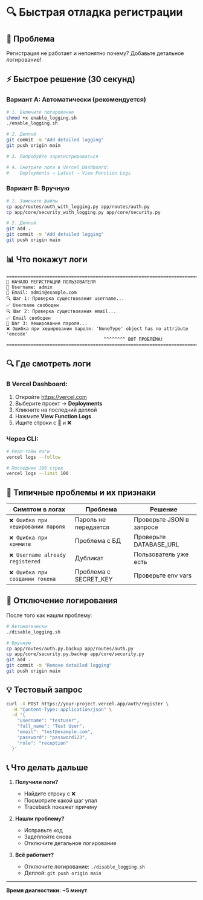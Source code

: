 # 🔍 Быстрая отладка регистрации

## 🎯 Проблема
Регистрация не работает и непонятно почему? Добавьте детальное логирование!

## ⚡ Быстрое решение (30 секунд)

### Вариант A: Автоматически (рекомендуется)

```bash
# 1. Включите логирование
chmod +x enable_logging.sh
./enable_logging.sh

# 2. Деплой
git commit -m "Add detailed logging"
git push origin main

# 3. Попробуйте зарегистрироваться

# 4. Смотрите логи в Vercel Dashboard:
#    Deployments → Latest → View Function Logs
```

### Вариант B: Вручную

```bash
# 1. Замените файлы
cp app/routes/auth_with_logging.py app/routes/auth.py
cp app/core/security_with_logging.py app/core/security.py

# 2. Деплой
git add .
git commit -m "Add detailed logging"
git push origin main
```

## 📊 Что покажут логи

```
================================================================================
🔵 НАЧАЛО РЕГИСТРАЦИИ ПОЛЬЗОВАТЕЛЯ
📝 Username: admin
📝 Email: admin@example.com
🔍 Шаг 1: Проверка существования username...
✅ Username свободен
🔍 Шаг 2: Проверка существования email...
✅ Email свободен
🔐 Шаг 3: Хеширование пароля...
❌ Ошибка при хешировании пароля: 'NoneType' object has no attribute 'encode'
                                    ^^^^^^^^ ВОТ ПРОБЛЕМА!
================================================================================
```

## 🔍 Где смотреть логи

### В Vercel Dashboard:
1. Откройте https://vercel.com
2. Выберите проект → **Deployments**
3. Кликните на последний деплой
4. Нажмите **View Function Logs**
5. Ищите строки с 🔵 и ❌

### Через CLI:
```bash
# Реал-тайм логи
vercel logs --follow

# Последние 100 строк
vercel logs --limit 100
```

## 🎯 Типичные проблемы и их признаки

| Симптом в логах | Проблема | Решение |
|-----------------|----------|---------|
| `❌ Ошибка при хешировании пароля` | Пароль не передается | Проверьте JSON в запросе |
| `❌ Ошибка при коммите` | Проблема с БД | Проверьте DATABASE_URL |
| `❌ Username already registered` | Дубликат | Пользователь уже есть |
| `❌ Ошибка при создании токена` | Проблема с SECRET_KEY | Проверьте env vars |

## 🔄 Отключение логирования

После того как нашли проблему:

```bash
# Автоматически
./disable_logging.sh

# Вручную
cp app/routes/auth.py.backup app/routes/auth.py
cp app/core/security.py.backup app/core/security.py
git add .
git commit -m "Remove detailed logging"
git push origin main
```

## 💡 Тестовый запрос

```bash
curl -X POST https://your-project.vercel.app/auth/register \
  -H "Content-Type: application/json" \
  -d '{
    "username": "testuser",
    "full_name": "Test User",
    "email": "test@example.com",
    "password": "password123",
    "role": "reception"
  }'
```

## 📞 Что делать дальше

1. **Получили логи?** 
   - Найдите строку с ❌
   - Посмотрите какой шаг упал
   - Traceback покажет причину

2. **Нашли проблему?**
   - Исправьте код
   - Задеплойте снова
   - Отключите детальное логирование

3. **Всё работает?**
   - Отключите логирование: `./disable_logging.sh`
   - Деплой: `git push origin main`

---

**Время диагностики: ~5 минут**
